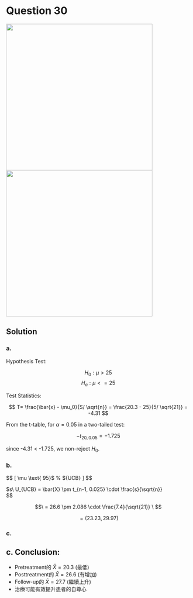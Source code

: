 # Question 30
<img src="https://github.com/user-attachments/assets/f7e5c023-cb4c-4327-94d6-6c0674b789a7" width="400">
<img src="https://github.com/user-attachments/assets/e1407370-86ee-4e29-bd91-75e880afb88b" width="400">

## Solution

### a.

Hypothesis Test:

$$
H_0:μ > 25
$$
$$
H_a:μ <= 25
$$

Test Statistics:

$$
T= \frac{\bar{x} - \mu_0}{S/ \sqrt{n}} = \frac{20.3 - 25}{5/ \sqrt{21}} = -4.31
$$

From the t-table, for $\alpha = 0.05$ in a two-tailed test:

$$
-t_{20,0.05} = -1.725
$$

since -4.31 < -1.725, we non-reject $H_0$.

### b.

$$
\[ \mu \text{ 95}$ \%  ${UCB} \]
$$

$s\ U_{UCB} = \bar{X} \pm t_{n-1, 0.025} \cdot \frac{s}{\sqrt{n}} \
$$

$$\ = 26.6 \pm 2.086 \cdot \frac{7.4}{\sqrt{21}} \
$$

$$\ = (23.23, 29.97) \
$$

### c.

 
##  

## c. Conclusion:
- Pretreatment的 $\bar{X} = 20.3$ (最低)
- Posttreatment的 $\bar{X} = 26.6$ (有增加)
- Follow-up的 $\bar{X} = 27.7$ (繼續上升)
- 治療可能有效提升患者的自尊心
